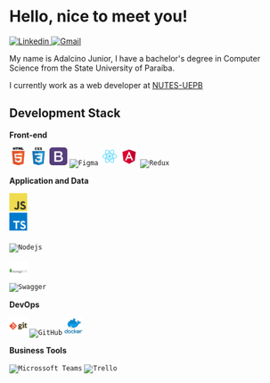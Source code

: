 # Hello, nice to meet you!
<p align="left">
  <a href="https://www.linkedin.com/in/adalcino-junior-863829192/">
    <img src="https://img.shields.io/badge/Linkedin--blue?style=social&logo=linkedin" alt="Linkedin"/>
  </a>
  <a href="mailto:adaljunior.inf@gmail.com">
    <img src="https://img.shields.io/badge/Gmail--orange?style=social&logo=gmail" alt="Gmail"/>
  </a>   
</p>

 
<p>
  My name is Adalcino Junior, I have a bachelor's degree in Computer Science from the State University of Paraíba.
</p>

<p> I currently work as a web developer at <a href="http://nutes.uepb.edu.br/">NUTES-UEPB</a></p>

## Development Stack

**Front-end**

<code title="HTML"><img height="32" src="https://raw.githubusercontent.com/github/explore/80688e429a7d4ef2fca1e82350fe8e3517d3494d/topics/html/html.png" alt="HTML5"/></code>
<code title="CSS"><img height="32" src="https://raw.githubusercontent.com/github/explore/80688e429a7d4ef2fca1e82350fe8e3517d3494d/topics/css/css.png" alt="CSS"/></code>
<code title="Bootstrap"><img height="32" src="https://raw.githubusercontent.com/github/explore/80688e429a7d4ef2fca1e82350fe8e3517d3494d/topics/bootstrap/bootstrap.png" alt="Bootstrap"/></code>
<code title="Figma"><img height="32" src="https://i.pinimg.com/originals/a5/58/b4/a558b426cb8973523f37bbed94cf0f09.png" alt="Figma"/></code>
<code title="React"><img height="32" src="https://raw.githubusercontent.com/github/explore/80688e429a7d4ef2fca1e82350fe8e3517d3494d/topics/react/react.png" alt="React"/></code>
<code title="Angular"><img height="32" src="https://raw.githubusercontent.com/github/explore/80688e429a7d4ef2fca1e82350fe8e3517d3494d/topics/angular/angular.png" alt="Angular"/></code>
<code title="Redux Ecosystem"><img height="32" src="https://redux.js.org/img/redux.svg" alt="Redux"/></code>

**Application and Data**

<code title="Javascript"><img height="32" src="https://raw.githubusercontent.com/github/explore/80688e429a7d4ef2fca1e82350fe8e3517d3494d/topics/javascript/javascript.png" alt="Javascript"/></code>
<code title="Typescript">
  <img height="32" src="https://raw.githubusercontent.com/github/explore/80688e429a7d4ef2fca1e82350fe8e3517d3494d/topics/typescript/typescript.png" alt="Typescript"/>
</code>
<code title="NodeJS">
  <img height="30" src="https://nodejs.org/static/images/logo.svg" alt="Nodejs"/>
</code>
<code title="MongoDB">
  <img height="32" src="https://raw.githubusercontent.com/github/explore/80688e429a7d4ef2fca1e82350fe8e3517d3494d/topics/mongodb/mongodb.png" alt="MongoDB"/></code>
<code title="Swagger Documentation">
  <img height="32" src="https://api.iconify.design/logos-swagger.svg" alt="Swagger"/>
</code>

**DevOps**

<code title="Git"><img height="32" src="https://raw.githubusercontent.com/github/explore/80688e429a7d4ef2fca1e82350fe8e3517d3494d/topics/git/git.png" alt="Git"/></code>
<code title="Github"><img height="32" src="https://cdn3.iconfinder.com/data/icons/inficons/512/github.png" alt="GitHub"/></code>
<code title="Docker"><img height="32" src="https://raw.githubusercontent.com/github/explore/80688e429a7d4ef2fca1e82350fe8e3517d3494d/topics/docker/docker.png" alt="Docker"/></code>

**Business Tools**

<code title="Microssoft Teams"><img height="32" src="https://cdn.worldvectorlogo.com/logos/microsoft-teams.svg" alt="Microssoft Teams"/></code>
<code title="Trello"><img height="32" src="https://cdn.iconscout.com/icon/free/png-512/trello-6-569395.png" alt="Trello"/></code>
